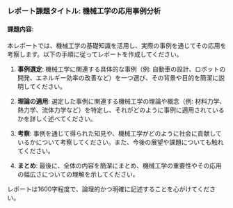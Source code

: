 ### レポート課題タイトル: 機械工学の応用事例分析

#### 課題内容:
本レポートでは、機械工学の基礎知識を活用し、実際の事例を通じてその応用を考察します。以下の手順に従ってレポートを作成してください。

1. **事例選定**: 機械工学に関連する具体的な事例（例: 自動車の設計、ロボットの開発、エネルギー効率の改善など）を一つ選び、その背景や目的を簡潔に説明してください。

2. **理論の適用**: 選定した事例に関連する機械工学の理論や概念（例: 材料力学、熱力学、流体力学など）を特定し、それがどのように事例に適用されているかを詳しく述べてください。

3. **考察**: 事例を通じて得られた知見や、機械工学がどのように社会に貢献しているかについて考察してください。また、今後の展望や課題についても触れてください。

4. **まとめ**: 最後に、全体の内容を簡潔にまとめ、機械工学の重要性やその応用の幅広さについての理解を示してください。

レポートは1600字程度で、論理的かつ明確に記述することを心がけてください。